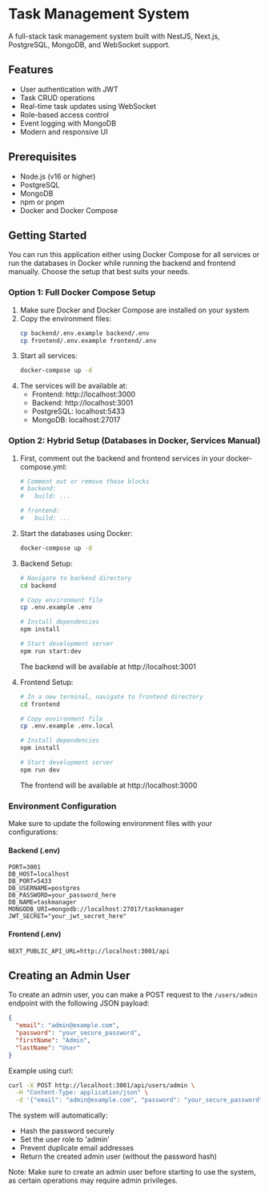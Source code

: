 # Task Management System

A full-stack task management system built with NestJS, Next.js, PostgreSQL, MongoDB, and WebSocket support.

## Features

- User authentication with JWT
- Task CRUD operations
- Real-time task updates using WebSocket
- Role-based access control
- Event logging with MongoDB
- Modern and responsive UI

## Prerequisites

- Node.js (v16 or higher)
- PostgreSQL
- MongoDB
- npm or pnpm
- Docker and Docker Compose

## Getting Started

You can run this application either using Docker Compose for all services or run the databases in Docker while running the backend and frontend manually. Choose the setup that best suits your needs.

### Option 1: Full Docker Compose Setup

1. Make sure Docker and Docker Compose are installed on your system
2. Copy the environment files:
   ```bash
   cp backend/.env.example backend/.env
   cp frontend/.env.example frontend/.env
   ```
3. Start all services:
   ```bash
   docker-compose up -d
   ```
4. The services will be available at:
   - Frontend: http://localhost:3000
   - Backend: http://localhost:3001
   - PostgreSQL: localhost:5433
   - MongoDB: localhost:27017

### Option 2: Hybrid Setup (Databases in Docker, Services Manual)

1. First, comment out the backend and frontend services in your docker-compose.yml:
   ```yaml
   # Comment out or remove these blocks
   # backend:
   #   build: ...
   
   # frontend:
   #   build: ...
   ```

2. Start the databases using Docker:
   ```bash
   docker-compose up -d
   ```

3. Backend Setup:
   ```bash
   # Navigate to backend directory
   cd backend

   # Copy environment file
   cp .env.example .env

   # Install dependencies
   npm install

   # Start development server
   npm run start:dev
   ```
   The backend will be available at http://localhost:3001

4. Frontend Setup:
   ```bash
   # In a new terminal, navigate to frontend directory
   cd frontend

   # Copy environment file
   cp .env.example .env.local

   # Install dependencies
   npm install

   # Start development server
   npm run dev
   ```
   The frontend will be available at http://localhost:3000

### Environment Configuration

Make sure to update the following environment files with your configurations:

#### Backend (.env)
```env
PORT=3001
DB_HOST=localhost
DB_PORT=5433
DB_USERNAME=postgres
DB_PASSWORD=your_password_here
DB_NAME=taskmanager
MONGODB_URI=mongodb://localhost:27017/taskmanager
JWT_SECRET="your_jwt_secret_here"
```

#### Frontend (.env)
```env
NEXT_PUBLIC_API_URL=http://localhost:3001/api
```

## Creating an Admin User

To create an admin user, you can make a POST request to the `/users/admin` endpoint with the following JSON payload:

```json
{
  "email": "admin@example.com",
  "password": "your_secure_password",
  "firstName": "Admin",
  "lastName": "User"
}
```

Example using curl:
```bash
curl -X POST http://localhost:3001/api/users/admin \
  -H "Content-Type: application/json" \
  -d '{"email": "admin@example.com", "password": "your_secure_password", "firstName": "Admin", "lastName": "User"}'
```

The system will automatically:
- Hash the password securely
- Set the user role to 'admin'
- Prevent duplicate email addresses
- Return the created admin user (without the password hash)

Note: Make sure to create an admin user before starting to use the system, as certain operations may require admin privileges.

